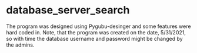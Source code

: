# database_server_search
The program was designed using Pygubu-desinger and  some features were hard coded in. Note, that the program was created on the date, 5/31/2021, so with time the database username and password might be changed by the admins.
